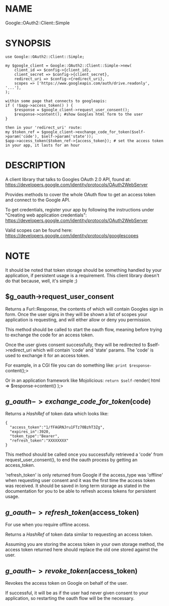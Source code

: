 # NAME

Google::OAuth2::Client::Simple

# SYNOPSIS

    use Google::OAuth2::Client::Simple;

    my $google_client = Google::OAuth2::Client::Simple->new(
        client_id => $config->{client_id},
        client_secret => $config->{client_secret},
        redirect_uri => $config->{redirect_uri},
        scopes => ['https://www.googleapis.com/auth/drive.readonly', '...'],
    );

    within some page that connects to googleapis:
    if ( !$app->access_token() ) {
        $response = $google_client->request_user_consent();
        $response->content(); #show Googles html form to the user
    }

    then in your 'redirect_uri' route:
    my $token_ref = $google_client->exchange_code_for_token($self->param('code'), $self->param('state'));
    $app->access_token($token_ref->{access_token}); # set the access token in your app, it lasts for an hour

# DESCRIPTION

A client library that talks to Googles OAuth 2.0 API, found at:
https://developers.google.com/identity/protocols/OAuth2WebServer

Provides methods to cover the whole OAuth flow to get an access token and connect to the Google API.

To get credentials, register your app by following the instructions under "Creating web application credentials":
https://developers.google.com/identity/protocols/OAuth2WebServer

Valid scopes can be found here:
https://developers.google.com/identity/protocols/googlescopes

# NOTE

It should be noted that token storage should be something handled by your application, if persistent usage is a requirement.
This client library doesn't do that because, well, it's simple ;)

## $g\_oauth->request\_user\_consent

Returns a Furl::Response, the contents of which will contain Googles
sign in form. Once the user signs in they will be shown a list of
scopes your application is requesting, and will either allow or
deny you permission.

This method should be called to start the oauth flow, meaning
before trying to exchange the code for an access token.

Once the user gives consent successfully, they will be redirected to
$self->redirect\_uri which will contain 'code' and 'state' params.
The 'code' is used to exchange it for an access token.

For example, in a CGI file you can do something like: `print $response-`content();>

Or in an application framework like Mojolicious: `return $self-`render( html => $response->content() );>

## $g\_oauth->exchange\_code\_for\_token($code)

Returns a _HashRef_ of token data which looks like:

    {
      "access_token":"1/fFAGRNJru1FTz70BzhT3Zg",
      "expires_in":3920,
      "token_type":"Bearer",
      "refresh_token":"XXXXXXXX"
    }

This method should be called once you successfully retrieved a 'code'
from request\_user\_consent(), to end the oauth process by getting
an access\_token.

'refresh\_token' is only returned from Google if the access\_type was 'offline' when
requesting user consent and it was the first time the access token was received.
It should be saved in long term storage as stated in the documentation for you
to be able to refresh access tokens for persistent usage.

## $g\_oauth->refresh\_token($access\_token)

For use when you require offline access.

Returns a _HashRef_ of token data similar to requesting an access token.

Assuming you are storing the access token in your own storage method,
the access token returned here should replace the old one stored
against the user.

## $g\_oauth->revoke\_token($access\_token)

Revokes the access token on Google on behalf of the user.

If successful, it will be as if the user had never given
consent to your application, so restarting the oauth flow
will be the necessary.
